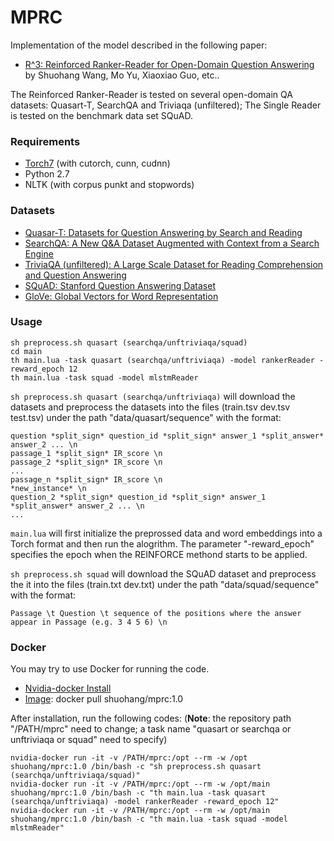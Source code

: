 # MPRC
Implementation of the model described in the following paper:

- [R^3: Reinforced Ranker-Reader for Open-Domain Question Answering](https://arxiv.org/abs/1709.00023) by Shuohang Wang, Mo Yu, Xiaoxiao Guo, etc..

The Reinforced Ranker-Reader is tested on several open-domain QA datasets: Quasart-T, SearchQA and Triviaqa (unfiltered); The Single Reader is tested on the benchmark data set SQuAD.

### Requirements
- [Torch7](https://github.com/torch/torch7) (with cutorch, cunn, cudnn)
- Python 2.7
- NLTK (with corpus punkt and stopwords)

### Datasets
- [Quasar-T: Datasets for Question Answering by Search and Reading](https://github.com/bdhingra/quasar)
- [SearchQA: A New Q&A Dataset Augmented with Context from a Search Engine](https://github.com/nyu-dl/SearchQA)
- [TriviaQA (unfiltered): A Large Scale Dataset for Reading Comprehension and Question Answering](http://nlp.cs.washington.edu/triviaqa/)
- [SQuAD: Stanford Question Answering Dataset](https://rajpurkar.github.io/SQuAD-explorer/)
- [GloVe: Global Vectors for Word Representation](http://nlp.stanford.edu/data/glove.840B.300d.zip)

### Usage
```
sh preprocess.sh quasart (searchqa/unftriviaqa/squad)
cd main
th main.lua -task quasart (searchqa/unftriviaqa) -model rankerReader -reward_epoch 12
th main.lua -task squad -model mlstmReader 
```

`sh preprocess.sh quasart (searchqa/unftriviaqa)` will download the datasets and preprocess the datasets into the files 
(train.tsv dev.tsv test.tsv) under the path "data/quasart/sequence" with the format:
```
question *split_sign* question_id *split_sign* answer_1 *split_answer* answer_2 ... \n
passage_1 *split_sign* IR_score \n
passage_2 *split_sign* IR_score \n
...
passage_n *split_sign* IR_score \n
*new_instance* \n
question_2 *split_sign* question_id *split_sign* answer_1 *split_answer* answer_2 ... \n
...
```
`main.lua` will first initialize the preprossed data and word embeddings into a Torch format and 
then run the alogrithm. The parameter "-reward_epoch" specifies the epoch when the REINFORCE methond starts to be applied.

`sh preprocess.sh squad` will download the SQuAD dataset and preprocess the it into the files (train.txt dev.txt) under the path "data/squad/sequence" with the format:
```
Passage \t Question \t sequence of the positions where the answer appear in Passage (e.g. 3 4 5 6) \n
```

### Docker
You may try to use Docker for running the code.
- [Nvidia-docker Install](https://github.com/NVIDIA/nvidia-docker)
- [Image](https://hub.docker.com/r/shuohang/mprc/): docker pull shuohang/mprc:1.0

After installation, run the following codes: (**Note**: the repository path "/PATH/mprc" need to change; a task name "quasart or searchqa or unftriviaqa or squad" need to specify)
```
nvidia-docker run -it -v /PATH/mprc:/opt --rm -w /opt      shuohang/mprc:1.0 /bin/bash -c "sh preprocess.sh quasart (searchqa/unftriviaqa/squad)"
nvidia-docker run -it -v /PATH/mprc:/opt --rm -w /opt/main shuohang/mprc:1.0 /bin/bash -c "th main.lua -task quasart (searchqa/unftriviaqa) -model rankerReader -reward_epoch 12"
nvidia-docker run -it -v /PATH/mprc:/opt --rm -w /opt/main shuohang/mprc:1.0 /bin/bash -c "th main.lua -task squad -model mlstmReader"
```
